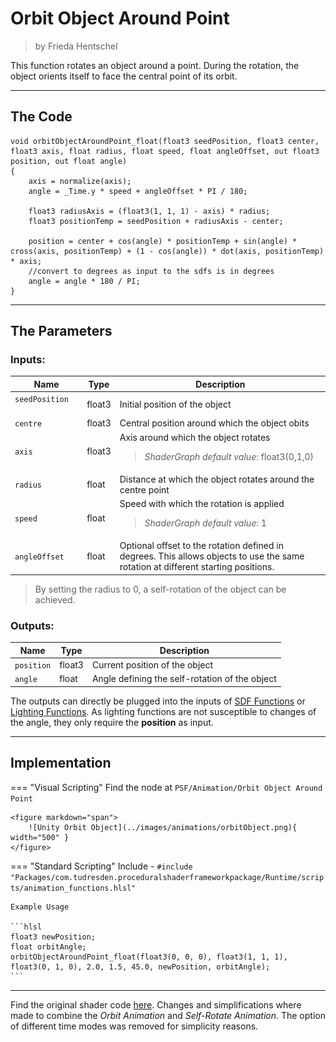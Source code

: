 <div class="container">
    <h1 class="main-heading">Orbit Object Around Point</h1>
    <blockquote class="author">by Frieda Hentschel</blockquote>
</div>

This function rotates an object around a point. During the rotation, the object orients itself to face the central point of its orbit.

---

## The Code

``` hlsl
void orbitObjectAroundPoint_float(float3 seedPosition, float3 center, float3 axis, float radius, float speed, float angleOffset, out float3 position, out float angle)
{
    axis = normalize(axis);
    angle = _Time.y * speed + angleOffset * PI / 180;
        
    float3 radiusAxis = (float3(1, 1, 1) - axis) * radius;
    float3 positionTemp = seedPosition + radiusAxis - center;

    position = center + cos(angle) * positionTemp + sin(angle) * cross(axis, positionTemp) + (1 - cos(angle)) * dot(axis, positionTemp) * axis;
    //convert to degrees as input to the sdfs is in degrees
    angle = angle * 180 / PI;
}
```

---

## The Parameters

### Inputs:
| Name            | Type     | Description |
|-----------------|----------|-------------|
| `seedPosition`  <img width=50/>  | float3   | Initial position of the object|
| `centre`        | float3   | Central position around which the object obits |
| `axis`   | float3   | Axis around which the object rotates <br> <blockquote>*ShaderGraph default value*: float3(0,1,0)</blockquote>|
| `radius`   | float   | Distance at which the object rotates around the centre point|
| `speed`   | float   | Speed with which the rotation is applied <br> <blockquote>*ShaderGraph default value*: 1</blockquote>|
| `angleOffset`   | float   | Optional offset to the rotation defined in degrees. This allows objects to use the same rotation at different starting positions.|

> By setting the radius to 0, a self-rotation of the object can be achieved.

### Outputs:
| Name            | Type     | Description |
|-----------------|----------|-------------|
| `position`   | float3   | Current position of the object |
| `angle`        | float   | Angle defining the self-rotation of the object |

The outputs can directly be plugged into the inputs of [SDF Functions](../sdfs/generalInformation.md) or [Lighting Functions](../lighting/generalInformation.md). As lighting functions are not susceptible to changes of the angle, they only require the **position** as input.

---

## Implementation

=== "Visual Scripting"
    Find the node at `PSF/Animation/Orbit Object Around Point`

    <figure markdown="span">
        ![Unity Orbit Object](../images/animations/orbitObject.png){ width="500" }
    </figure>

=== "Standard Scripting"
    Include - ```#include "Packages/com.tudresden.proceduralshaderframeworkpackage/Runtime/scripts/animation_functions.hlsl"```

    Example Usage

    ```hlsl
    float3 newPosition;
    float orbitAngle;
    orbitObjectAroundPoint_float(float3(0, 0, 0), float3(1, 1, 1), float3(0, 1, 0), 2.0, 1.5, 45.0, newPosition, orbitAngle);
    ```
---

Find the original shader code [here](../../../shaders/animation/sdf_animation_shader.md). Changes and simplifications where made to combine the *Orbit Animation* and *Self-Rotate Animation*. The option of different time modes was removed for simplicity reasons.